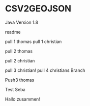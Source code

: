 ﻿# CSV2GEOJSON

Java Version 1.8

readme




pull 1 thomas
pull 1 christian

pull 2 thomas



pull 2 christian

pull 3 christian!
pull 4 christians Branch

Push3 thomas

Test Seba

Hallo zusammen!
